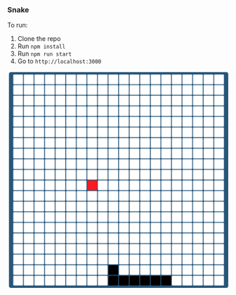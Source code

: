 ### Snake

To run:
1. Clone the repo
2. Run `npm install`
3. Run `npm run start`
4. Go to `http://localhost:3000`

![snake](https://github.com/wizardone/snake/blob/master/snake.png)
